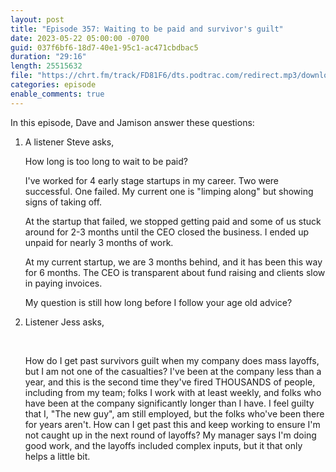 ```yaml
---
layout: post
title: "Episode 357: Waiting to be paid and survivor's guilt"
date: 2023-05-22 05:00:00 -0700
guid: 037f6bf6-18d7-40e1-95c1-ac471cbdbac5
duration: "29:16"
length: 25515632
file: "https://chrt.fm/track/FD81F6/dts.podtrac.com/redirect.mp3/download.softskills.audio/sse-357.mp3"
categories: episode
enable_comments: true
---
```


In this episode, Dave and Jamison answer these questions:

1. A listener Steve asks,
   
   How long is too long to wait to be paid?
   
   I've worked for 4 early stage startups in my career. Two were successful. One failed. My current one is "limping along" but showing signs of taking off.
   
   At the startup that failed, we stopped getting paid and some of us stuck around for 2-3 months until the CEO closed the business. I ended up unpaid for nearly 3 months of work.
   
   At my current startup, we are 3 months behind, and it has been this way for 6 months. The CEO is transparent about fund raising and clients slow in paying invoices.
   
   My question is still how long before I follow your age old advice?

2. Listener Jess asks,
   
   ‌
   
   How do I get past survivors guilt when my company does mass layoffs, but I am not one of the casualties? I've been at the company less than a year, and this is the second time they've fired THOUSANDS of people, including from my team; folks I work with at least weekly, and folks who have been at the company significantly longer than I have. I feel guilty that I, "The new guy", am still employed, but the folks who've been there for years aren't. How can I get past this and keep working to ensure I'm not caught up in the next round of layoffs? My manager says I'm doing good work, and the layoffs included complex inputs, but it that only helps a little bit.
